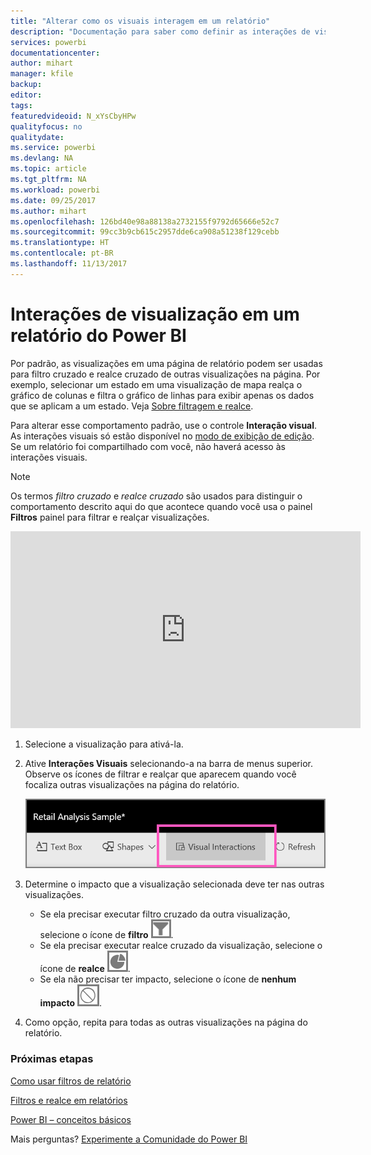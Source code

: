 ```yaml
---
title: "Alterar como os visuais interagem em um relatório"
description: "Documentação para saber como definir as interações de visuais em um relatório do Microsoft Power BI."
services: powerbi
documentationcenter: 
author: mihart
manager: kfile
backup: 
editor: 
tags: 
featuredvideoid: N_xYsCbyHPw
qualityfocus: no
qualitydate: 
ms.service: powerbi
ms.devlang: NA
ms.topic: article
ms.tgt_pltfrm: NA
ms.workload: powerbi
ms.date: 09/25/2017
ms.author: mihart
ms.openlocfilehash: 126bd40e98a88138a2732155f9792d65666e52c7
ms.sourcegitcommit: 99cc3b9cb615c2957dde6ca908a51238f129cebb
ms.translationtype: HT
ms.contentlocale: pt-BR
ms.lasthandoff: 11/13/2017
---
```

# <a name="visualization-interactions-in-a-power-bi-report"></a>Interações de visualização em um relatório do Power BI
Por padrão, as visualizações em uma página de relatório podem ser usadas para filtro cruzado e realce cruzado de outras visualizações na página.
Por exemplo, selecionar um estado em uma visualização de mapa realça o gráfico de colunas e filtra o gráfico de linhas para exibir apenas os dados que se aplicam a um estado.
Veja [Sobre filtragem e realce](power-bi-reports-filters-and-highlighting.md).

Para alterar esse comportamento padrão, use o controle **Interação visual**. As interações visuais só estão disponível no [modo de exibição de edição](service-interact-with-a-report-in-editing-view.md). Se um relatório foi compartilhado com você, não haverá acesso às interações visuais.

> [!NOTE]
> Os termos *filtro cruzado* e *realce cruzado* são usados para distinguir o comportamento descrito aqui do que acontece quando você usa o painel **Filtros** painel para filtrar e realçar visualizações.  
> 
> 

<iframe width="560" height="315" src="https://www.youtube.com/embed/N_xYsCbyHPw?list=PL1N57mwBHtN0JFoKSR0n-tBkUJHeMP2cP" frameborder="0" allowfullscreen></iframe>

1. Selecione a visualização para ativá-la.  
2. Ative **Interações Visuais** selecionando-a na barra de menus superior. Observe os ícones de filtrar e realçar que aparecem quando você focaliza outras visualizações na página do relatório.
   
    ![](media/service-reports-visual-interactions/pbi-visual-interaction-icon.png)
3. Determine o impacto que a visualização selecionada deve ter nas outras visualizações.  
   
   * Se ela precisar executar filtro cruzado da outra visualização, selecione o ícone de **filtro** ![](media/service-reports-visual-interactions/pbi-filter-icon-outlined.png).
   * Se ela precisar executar realce cruzado da visualização, selecione o ícone de **realce** ![](media/service-reports-visual-interactions/pbi-highlight-icon-outlined.png).
   * Se ela não precisar ter impacto, selecione o ícone de **nenhum impacto** ![](media/service-reports-visual-interactions/pbi-noimpact-icon-outlined.png).
4. Como opção, repita para todas as outras visualizações na página do relatório.

### <a name="next-steps"></a>Próximas etapas
[Como usar filtros de relatório](power-bi-how-to-report-filter.md)

[Filtros e realce em relatórios](power-bi-reports-filters-and-highlighting.md)

[Power BI – conceitos básicos](service-basic-concepts.md)

Mais perguntas? [Experimente a Comunidade do Power BI](http://community.powerbi.com/)

